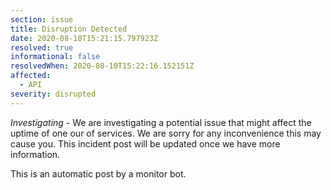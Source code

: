 ```yaml
---
section: issue
title: Disruption Detected
date: 2020-08-10T15:21:15.797923Z
resolved: true
informational: false
resolvedWhen: 2020-08-10T15:22:16.152151Z
affected:
  - API
severity: disrupted
---
```

*Investigating* - We are investigating a potential issue that might affect the uptime of one our of services. We are sorry for any inconvenience this may cause you. This incident post will be updated once we have more information.

This is an automatic post by a monitor bot.
        